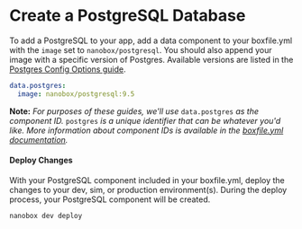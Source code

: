 # Create a PostgreSQL Database

To add a PostgreSQL to your app, add a data component to your boxfile.yml with the `image` set to `nanobox/postgresql`. You should also append your image with a specific version of Postgres. Available versions are listed in the [Postgres Config Options guide](/postgresql/configure/#postgres-version).

```yaml
data.postgres:
  image: nanobox/postgresql:9.5
```

**Note:** *For purposes of these guides, we'll use* `data.postgres` *as the component ID.* `postgres` *is a unique identifier that can be whatever you'd like. More information about component IDs is available in the [boxfile.yml documentation](https://docs.nanobox.io/boxfile/#component-ids).*


<!-- ## Configure PostgreSQL
The PostgreSQL image exposes configuration options in the boxfile.yml. These options are nested under the `config` section of your data component. For all the available configuration options, view the [PostgreSQL Config Options guide](/postgresql/configure).

```yaml
data.postgres:
  image: nanobox/postgresql:9.5

  # optional postgres configs
  config:
    version: 9.5
``` -->

#### Deploy Changes
With your PostgreSQL component included in your boxfile.yml, deploy the changes to your dev, sim, or production environment(s). During the deploy process, your PostgreSQL component will be created.

```bash
nanobox dev deploy
```
